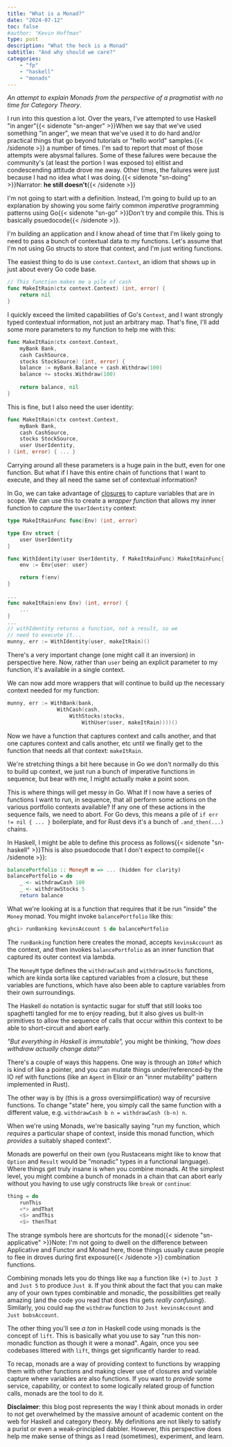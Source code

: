 ```yaml
---
title: "What is a Monad?"
date: "2024-07-12"
toc: false
#author: "Kevin Hoffman"
type: post
description: "What the heck is a Monad"
subtitle: "And why should we care?"
categories: 
    - "fp"
    - "haskell"
    - "monads"
---
```

_An attempt to explain Monads from the perspective of a pragmatist with no time for Category Theory_.

<!--more-->

I run into this question a lot. Over the years, I've attempted to use Haskell "in anger"{{< sidenote "sn-anger" >}}When we say that we've used something "in anger", we mean that we've used it to do hard and/or practical things that go beyond tutorials or "hello world" samples.{{< /sidenote >}} a number of times. I'm sad to report that most of those attempts were abysmal failures. Some of these failures were because the community's (at least the portion I was exposed to) elitist and condescending attitude drove me away. Other times, the failures were just because I had no idea what I was doing.{{< sidenote "sn-doing" >}}Narrator: **he still doesn't**{{< /sidenote >}}

I'm not going to start with a definition. Instead, I'm going to build up to an explanation by showing you some fairly common _imperative_ programming patterns using Go{{< sidenote "sn-go" >}}Don't try and compile this. This is basically psuedocode{{< /sidenote >}}.

I'm building an application and I know ahead of time that I'm likely going to need to pass a bunch of contextual data to my functions. Let's assume that I'm not using Go structs to store that context, and I'm just writing functions.

The easiest thing to do is use `context.Context`, an idiom that shows up in just about every Go code base.

```go
// This function makes me a pile of cash
func MakeItRain(ctx context.Context) (int, error) {
    return nil
}
```

I quickly exceed the limited capabilities of Go's `Context`, and I want strongly typed contextual information, not just an arbitrary map. That's fine, I'll add some more parameters to my function to help me with this:

```go
func MakeItRain(ctx context.Context, 
    myBank Bank, 
    cash CashSource, 
    stocks StockSource) (int, error) {
    balance := myBank.Balance + cash.Withdraw(100)
    balance += stocks.Withdraw(100)
    
    return balance, nil
}
```

This is fine, but I also need the user identity:

```go
func MakeItRain(ctx context.Context,
    myBank Bank,
    cash CashSource,
    stocks StockSource,
    user UserIdentity,
) (int, error) { ... }
```

Carrying around all these parameters is a huge pain in the butt, even for one function. But what if I have this entire chain of functions that I want to execute, and they all need the same set of contextual information? 

In Go, we can take advantage of [closures](https://gobyexample.com/closures) to capture variables that are in scope. We can use this to create a _wrapper function_ that allows my inner function to _capture_ the `UserIdentity` context:

```go
type MakeItRainFunc func(Env) (int, error)

type Env struct {
    user UserIdentity
}

func WithIdentity(user UserIdentity, f MakeItRainFunc) MakeItRainFunc{
    env := Env{user: user}

    return f(env)
}

... 
func makeItRain(env Env) (int, error) {
    ...
}
...
// withIdentity returns a function, not a result, so we
// need to execute it...
munny, err := WithIdentity(user, makeItRain)()
```

There's a very important change (one might call it an inversion) in perspective here. Now, rather than `user` being an explicit parameter to my function, it's available in a single context.

We can now add more wrappers that will continue to build up the necessary context needed for my function:

```go
munny, err := WithBank(bank,
                WithCash(cash,
                    WithStocks(stocks,
                        WithUser(user, makeItRain))))()
```
Now we have a function that captures context and calls another, and that one captures context and calls another, etc until we finally get to the function that needs all that context: `makeItRain`.

We're stretching things a bit here because in Go we don't normally do this to build up context, we just run a bunch of imperative functions in sequence, but bear with me, I might actually make a point soon.

This is where things will get messy in Go. What If I now have a series of functions I want to run, in sequence, that all perform some actions on the various portfolio contexts available? If any one of these actions in the sequence fails, we need to abort. For Go devs, this means a pile of `if err != nil { ... }` boilerplate, and for Rust devs it's a bunch of `.and_then(...)` chains.

In Haskell, I might be able to define this process as follows{{< sidenote "sn-haskell" >}}This is also psuedocode that I don't expect to compile{{< /sidenote >}}:

```haskell
balancePortfolio :: MoneyM m => ... (hidden for clarity)
balancePortfolio = do
    _ <- withdrawCash 100
    _ <- withdrawStocks 5
    return balance
```
What we're looking at is a function that requires that it be run "inside" the `Money` monad. You might invoke `balancePortfolio` like this:

```haskell
ghci> runBanking kevinsAccount $ do balancePortfolio
```

The `runBanking` function here creates the monad, accepts `kevinsAccount` as the context, and then invokes `balancePortfolio` as an inner function that captured its outer context via lambda.

The `MoneyM` type defines the `withdrawCash` and `withdrawStocks` functions, which are kinda sorta like captured variables from a closure, but these variables are functions, which have also been able to capture variables from their own surroundings.

The Haskell `do` notation is syntactic sugar for stuff that still looks too spaghetti tangled for me to enjoy reading, but it also gives us built-in primitives to allow the sequence of calls that occur within this context to be able to short-circuit and abort early.

_"But everything in Haskell is immutable",_ you might be thinking, _"how does withdraw actually change data?"_

There's a couple of ways this happens. One way is through an `IORef` which is kind of like a pointer, and you can mutate things under/referenced-by the IO ref with functions (like an `Agent` in Elixir or an "inner mutability" pattern implemented in Rust).

The other way is by (this is a _gross_ oversimplification) way of recursive functions. To change "state" here, you simply call the same function with a different value, e.g. `withdrawCash b n = withdrawCash (b-n) n`.

When we're using Monads, we're basically saying "run my function, which _requires_ a particular shape of context, inside this monad function, which _provides_ a suitably shaped context".

Monads are powerful on their own (you Rustaceans might like to know that `Option` and `Result` would be "monadic" types in a functional language). Where things get truly insane is when you combine monads. At the simplest level, you might combine a bunch of monads in a chain that can abort early without you having to use ugly constructs like `break` or `continue`:

```haskell
thing = do
    runThis
    <*> andThat
    <$> andThis
    <$> thenThat
```

The strange symbols here are shortcuts for the monad{{< sidenote "sn-applicative" >}}Note: I'm not going to dwell on the difference between Applicative and Functor and Monad here, those things usually cause people to flee in droves during first exposure{{< /sidenote >}} combination functions.

Combining monads lets you do things like `map` a function like `(+)` to `Just 3` and `Just 5` to produce `Just 8`. If you think about the fact that you can make any of your own types combinable and monadic, the possibilities get really amazing (and the code you read that does this gets _really confusing_). Similarly, you could `map` the `withdraw` function to `Just kevinsAccount` and `Just bobsAccount`.

The other thing you'll see _a ton_ in Haskell code using monads is the concept of `lift`. This is basically what you use to say "run this non-monadic function as though it were a monad". Again, once you see codebases littered with `lift`, things get significantly harder to read.

To recap, monads are a way of providing context to functions by wrapping them with other functions and making clever use of closures and variable capture where variables are also functions. If you want to _provide_ some service, capability, or context to some logically related group of function calls, monads are the tool to do it.

**Disclaimer**: this blog post represents the way I think about monads in order to not get overwhelmed by the massive amount of academic content on the web for Haskell and category theory. My definitions are not likely to satisfy a purist or even a weak-principled dabbler. However, this perspective does help me make sense of things as I read (sometimes), experiment, and learn.